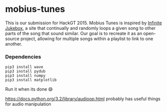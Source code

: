# mobius-tunes
This is our submission for HackGT 2015. Mobius Tunes is inspired by [Infinite Jukebox](http://labs.echonest.com/Uploader/index.html), a site that continually and randomly loops a given song to other parts of the song that sound similar. Our goal is to recreate it as an open-source project, allowing for multiple songs within a playlist to link to one another.
 
### Dependencies
```
pip3 install wave
pip3 install pydub
pip3 install numpy
pip3 install matplotlib
```

Run it when its done :smile:

https://docs.python.org/3.2/library/audioop.html probably has useful things for audio manipulation
